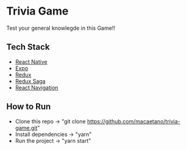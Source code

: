 
# Trivia Game

 Test your general knowlegde in this Game!!

## Tech Stack

- [React Native](https://reactnative.dev/)
- [Expo](https://expo.io/)
- [Redux](https://redux.js.org/)
- [Redux Saga](https://redux-saga.js.org/)
- [React Navigation](https://reactnavigation.org/)

## How to Run

- Clone this repo -> "git clone https://github.com/macaetano/trivia-game.git"
- Install dependencies -> "yarn"
- Run the project -> "yarn start"
